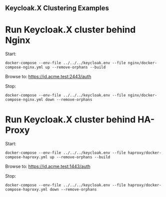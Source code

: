 Keycloak.X Clustering Examples
----


# Run Keycloak.X cluster behind Nginx
Start:
```
docker-compose --env-file ../../../keycloak.env --file nginx/docker-compose-nginx.yml up --remove-orphans --build
```

Browse to: https://id.acme.test:2443/auth

Stop:
```
docker-compose --env-file ../../../keycloak.env --file nginx/docker-compose-nginx.yml down --remove-orphans
```

# Run Keycloak.X cluster behind HA-Proxy

Start:
```
docker-compose --env-file ../../../keycloak.env --file haproxy/docker-compose-haproxy.yml up --remove-orphans --build
```

Browse to: https://id.acme.test:1443/auth

Stop:
```
docker-compose --env-file ../../../keycloak.env --file haproxy/docker-compose-haproxy.yml down --remove-orphans
```